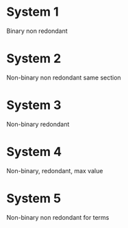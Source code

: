 # System 1
Binary non redondant 
# System 2 
Non-binary non redondant same section  
# System 3
 Non-binary redondant
# System 4
Non-binary, redondant, max value 
# System 5 
Non-binary non redondant for terms 

 

